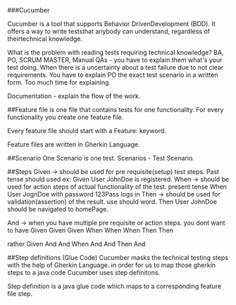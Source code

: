 ###Cucumber

Cucumber is a tool that supports Behavior DrivenDevelopment (BDD). It offers a way to write teststhat anybody can understand, regardless of theirtechnical knowledge.

What is the problem with reading tests requiring technical knowledge? 
BA, PO, SCRUM MASTER, Manual QAs - you have to explain them what's your test doing.
When there is a uncertainty about a test failure due to not clear requirements.
You have to explain PO the exact test scenario in a written form. Too much time for explaining. 

Documentation - explain the flow of the work.


##Feature file
is one file that contains tests for one functionality. For every functionality you create
one feature file. 

Every feature file should start with a Feature: keyword.

Feature files are written in Gherkin Language. 

##Scenario
One Scenario is one test. Scenarios - Test Scenario.


##Steps
Given -> should be used for pre requisite(setup) test steps. Past tense should used ex:
Given User JohnDoe is registered.
When -> should be used for action steps of actual functionality of the test. present tense
When User JognDoe with password 123Pass logs in
Then -> should be used for validation(assertion) of the result. use should word. 
Then User JohnDoe should be navigated to homePage.


And ->  when you have multiple pre requisite or action steps. you dont want to have
Given
Given
Given
When
When
When
Then
Then

rather
Given
And
And
When
And
And
Then
And


##Step definitions (Glue Code)
Cucumber masks the technical testing steps with the help of Gherkin Language. in order for us
to map those gherkin steps to a java code Cucumber uses step definitons. 

Step definition is a java glue code which maps to a corresponding feature file step.